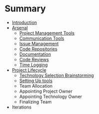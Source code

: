 # Summary

* [Introduction](README.md)
* [Arsenal](ARSENAL.md)
   * [Project Management Tools](PROJECT_MANAGEMENT_TOOLS.md)
   * [Communication Tools](COMMUNICATION_TOOLS.md)
   * [Issue Management](ISSUE_MANAGEMENT.md)
   * [Code Repositories](CODE_REPOSITORIES.md)
   * [Documentation](DOCUMENTATION.md)
   * [Code Reviews](CODE_REVIEWS.md)
   * [Time Logging](TIME_LOGGING.md)
* [Project Lifecycle](PROJECT_LIFECYCLE.md)
   * [Technology Selection Brainstorming](TECHNOLOGY_SELECTION_BRAINSTORMING.md)
   * [Setting Up tools](SETTING_UP_TOOLS.md)
   * Team Allocation
   * Appointing Project Owner
   * Appointing Technology Owner
   * Finalizing Team
* Iterations

